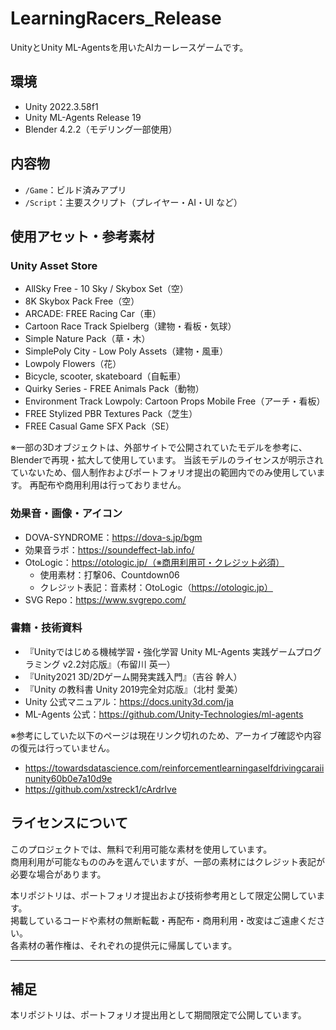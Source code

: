 # LearningRacers_Release

UnityとUnity ML-Agentsを用いたAIカーレースゲームです。

## 環境

- Unity 2022.3.58f1
- Unity ML-Agents Release 19
- Blender 4.2.2（モデリング一部使用）

## 内容物

- `/Game`：ビルド済みアプリ
- `/Script`：主要スクリプト（プレイヤー・AI・UI など）

## 使用アセット・参考素材

### Unity Asset Store
- AllSky Free - 10 Sky / Skybox Set（空）
- 8K Skybox Pack Free（空）
- ARCADE: FREE Racing Car（車）
- Cartoon Race Track Spielberg（建物・看板・気球）
- Simple Nature Pack（草・木）
- SimplePoly City - Low Poly Assets（建物・風車）
- Lowpoly Flowers（花）
- Bicycle, scooter, skateboard（自転車）
- Quirky Series - FREE Animals Pack（動物）
- Environment Track Lowpoly: Cartoon Props Mobile Free（アーチ・看板）
- FREE Stylized PBR Textures Pack（芝生）
- FREE Casual Game SFX Pack（SE）

※一部の3Dオブジェクトは、外部サイトで公開されていたモデルを参考に、Blenderで再現・拡大して使用しています。
当該モデルのライセンスが明示されていないため、個人制作およびポートフォリオ提出の範囲内でのみ使用しています。
再配布や商用利用は行っておりません。

### 効果音・画像・アイコン
- DOVA-SYNDROME：https://dova-s.jp/bgm
- 効果音ラボ：https://soundeffect-lab.info/
- OtoLogic：https://otologic.jp/（※商用利用可・クレジット必須）  
  - 使用素材：打撃06、Countdown06  
  - クレジット表記：音素材：OtoLogic（https://otologic.jp）
- SVG Repo：https://www.svgrepo.com/

### 書籍・技術資料
- 『Unityではじめる機械学習・強化学習 Unity ML-Agents 実践ゲームプログラミング v2.2対応版』（布留川 英一）
- 『Unity2021 3D/2Dゲーム開発実践入門』（吉谷 幹人）
- 『Unity の教科書 Unity 2019完全対応版』（北村 愛美）
- Unity 公式マニュアル：https://docs.unity3d.com/ja
- ML-Agents 公式：https://github.com/Unity-Technologies/ml-agents

※参考にしていた以下のページは現在リンク切れのため、アーカイブ確認や内容の復元は行っていません。  
- https://towardsdatascience.com/reinforcementlearningaselfdrivingcaraiinunity60b0e7a10d9e  
- https://github.com/xstreck1/cArdrIve

## ライセンスについて

このプロジェクトでは、無料で利用可能な素材を使用しています。  
商用利用が可能なもののみを選んでいますが、一部の素材にはクレジット表記が必要な場合があります。

本リポジトリは、ポートフォリオ提出および技術参考用として限定公開しています。  
掲載しているコードや素材の無断転載・再配布・商用利用・改変はご遠慮ください。  
各素材の著作権は、それぞれの提供元に帰属しています。

---

## 補足

本リポジトリは、ポートフォリオ提出用として期間限定で公開しています。
